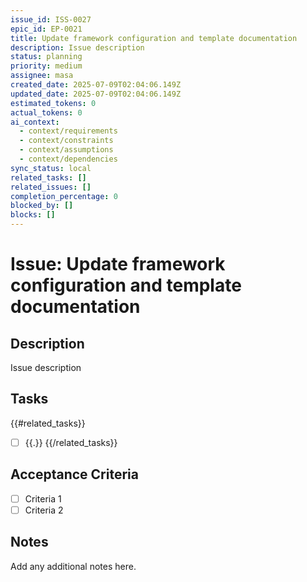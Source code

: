 ```yaml
---
issue_id: ISS-0027
epic_id: EP-0021
title: Update framework configuration and template documentation
description: Issue description
status: planning
priority: medium
assignee: masa
created_date: 2025-07-09T02:04:06.149Z
updated_date: 2025-07-09T02:04:06.149Z
estimated_tokens: 0
actual_tokens: 0
ai_context:
  - context/requirements
  - context/constraints
  - context/assumptions
  - context/dependencies
sync_status: local
related_tasks: []
related_issues: []
completion_percentage: 0
blocked_by: []
blocks: []
---
```


# Issue: Update framework configuration and template documentation

## Description
Issue description

## Tasks
{{#related_tasks}}
- [ ] {{.}}
{{/related_tasks}}

## Acceptance Criteria
- [ ] Criteria 1
- [ ] Criteria 2

## Notes
Add any additional notes here.
